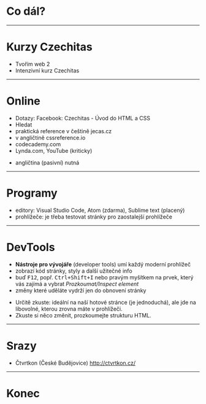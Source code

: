 <!-- .slide: data-state="c-slide-inter" -->

# Co dál?

----

# Kurzy Czechitas

* Tvořím web 2
* Intenzivní kurz Czechitas

----

# Online

* Dotazy: Facebook: Czechitas - Úvod do HTML a CSS
* Hledat
* praktická reference v češtině jecas.cz
* v angličtině cssreference.io
* codecademy.com
* Lynda.com, YouTube (kriticky)

>>>
* angličtina (pasivní) nutná

----

# Programy

* editory: Visual Studio Code, Atom (zdarma), Sublime text (placený)
* prohlížeče: je třeba testovat stránky pro zaostalejší prohlížeče

----

# DevTools

* **Nástroje pro vývojáře** (developer tools) umí každý moderní prohlížeč
* zobrazí kód stránky, styly a další užitečné info
* buď <kbd>F12</kbd>, popř. <kbd>Ctrl+Shift+I</kbd> nebo pravým myšítkem na prvek, který vás zajímá a vybrat _Prozkoumat/Inspect element_
* změny které uděláte vydrží jen do obnovení stránky

>>>
* Určitě zkuste: ideální na naší hotové stránce (je jednoduchá), ale jde na libovolné, kterou zrovna máte v prohlížeči.
* Zkuste si něco změnit, prozkoumejte strukturu HTML.

----

# Srazy

* Čtvrtkon (České Budějovice) http://ctvrtkon.cz/

----

<!-- .slide: data-state="c-slide-break" -->

# Konec

<!-- .element: class="c-text-xs" -->
